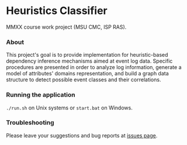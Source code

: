 # Heuristics Classifier
MMXX course work project (MSU CMC, ISP RAS).

### About
This project's goal is to provide implementation for heuristic-based dependency 
inference mechanisms aimed at event log data. Specific procedures are presented 
in order to analyze log information, generate a model of attributes' domains 
representation, and build a graph data structure to detect possible event classes 
and their correlations.

### Running the application
`./run.sh` on Unix systems or `start.bat` on Windows.

### Troubleshooting
Please leave your suggestions and bug reports at 
[issues page](https://github.com/kostmetallist/heuristics-classifier/issues).
